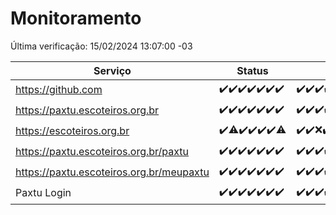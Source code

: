 # Monitoramento

Última verificação: 15/02/2024 13:07:00 -03

|Serviço|Status|Últimas 24h|
|---|---|---|
|https://github.com|<span title="2024-02-08: OK=24">✔️</span><span title="2024-02-09: OK=24">✔️</span><span title="2024-02-10: OK=24">✔️</span><span title="2024-02-11: OK=24">✔️</span><span title="2024-02-12: OK=24">✔️</span><span title="2024-02-13: OK=24">✔️</span><span title="2024-02-14: OK=16">✔️</span>|<span title="14/02/2024 13:07:00 -03 : 200">✔️</span><span title="14/02/2024 14:05:00 -03 : 200">✔️</span><span title="14/02/2024 15:07:00 -03 : 200">✔️</span><span title="14/02/2024 16:03:00 -03 : 200">✔️</span><span title="14/02/2024 17:06:00 -03 : 200">✔️</span><span title="14/02/2024 18:06:00 -03 : 200">✔️</span><span title="14/02/2024 19:03:00 -03 : 200">✔️</span><span title="14/02/2024 20:05:00 -03 : 200">✔️</span><span title="14/02/2024 21:29:00 -03 : 200">✔️</span><span title="14/02/2024 22:39:00 -03 : 200">✔️</span><span title="14/02/2024 23:13:00 -03 : 200">✔️</span><span title="15/02/2024 00:06:00 -03 : 200">✔️</span><span title="15/02/2024 01:08:00 -03 : 200">✔️</span><span title="15/02/2024 02:07:00 -03 : 200">✔️</span><span title="15/02/2024 03:08:00 -03 : 200">✔️</span><span title="15/02/2024 04:05:00 -03 : 200">✔️</span><span title="15/02/2024 05:08:00 -03 : 200">✔️</span><span title="15/02/2024 06:07:00 -03 : 200">✔️</span><span title="15/02/2024 07:07:00 -03 : 200">✔️</span><span title="15/02/2024 08:03:00 -03 : 200">✔️</span><span title="15/02/2024 09:10:00 -03 : 200">✔️</span><span title="15/02/2024 10:04:00 -03 : 200">✔️</span><span title="15/02/2024 11:04:00 -03 : 200">✔️</span><span title="15/02/2024 12:06:00 -03 : 200">✔️</span><span title="15/02/2024 13:07:00 -03 : 200">✔️</span>|
|https://paxtu.escoteiros.org.br|<span title="2024-02-08: OK=24">✔️</span><span title="2024-02-09: OK=24">✔️</span><span title="2024-02-10: OK=24">✔️</span><span title="2024-02-11: OK=24">✔️</span><span title="2024-02-12: OK=24">✔️</span><span title="2024-02-13: OK=24">✔️</span><span title="2024-02-14: OK=16">✔️</span>|<span title="14/02/2024 13:07:00 -03 : 200">✔️</span><span title="14/02/2024 14:05:00 -03 : 200">✔️</span><span title="14/02/2024 15:07:00 -03 : 200">✔️</span><span title="14/02/2024 16:03:00 -03 : 200">✔️</span><span title="14/02/2024 17:06:00 -03 : 200">✔️</span><span title="14/02/2024 18:06:00 -03 : 200">✔️</span><span title="14/02/2024 19:03:00 -03 : 200">✔️</span><span title="14/02/2024 20:05:00 -03 : 200">✔️</span><span title="14/02/2024 21:29:00 -03 : 200">✔️</span><span title="14/02/2024 22:39:00 -03 : 200">✔️</span><span title="14/02/2024 23:13:00 -03 : 200">✔️</span><span title="15/02/2024 00:06:00 -03 : 200">✔️</span><span title="15/02/2024 01:08:00 -03 : 200">✔️</span><span title="15/02/2024 02:07:00 -03 : 200">✔️</span><span title="15/02/2024 03:08:00 -03 : 200">✔️</span><span title="15/02/2024 04:05:00 -03 : 200">✔️</span><span title="15/02/2024 05:08:00 -03 : 200">✔️</span><span title="15/02/2024 06:07:00 -03 : 200">✔️</span><span title="15/02/2024 07:07:00 -03 : 200">✔️</span><span title="15/02/2024 08:03:00 -03 : 200">✔️</span><span title="15/02/2024 09:10:00 -03 : 200">✔️</span><span title="15/02/2024 10:04:00 -03 : 200">✔️</span><span title="15/02/2024 11:04:00 -03 : 200">✔️</span><span title="15/02/2024 12:06:00 -03 : 200">✔️</span><span title="15/02/2024 13:07:00 -03 : 200">✔️</span>|
|https://escoteiros.org.br|<span title="2024-02-08: OK=24">✔️</span><span title="2024-02-09: OK=23, Falhas=1">⚠️</span><span title="2024-02-10: OK=24">✔️</span><span title="2024-02-11: OK=24">✔️</span><span title="2024-02-12: OK=24">✔️</span><span title="2024-02-13: OK=24">✔️</span><span title="2024-02-14: OK=15, Falhas=1">⚠️</span>|<span title="14/02/2024 13:07:00 -03 : 200">✔️</span><span title="14/02/2024 14:05:00 -03 : 200">✔️</span><span title="14/02/2024 15:07:00 -03 : 500">❌</span><span title="14/02/2024 16:03:00 -03 : 200">✔️</span><span title="14/02/2024 17:06:00 -03 : 200">✔️</span><span title="14/02/2024 18:06:00 -03 : 200">✔️</span><span title="14/02/2024 19:03:00 -03 : 200">✔️</span><span title="14/02/2024 20:05:00 -03 : 200">✔️</span><span title="14/02/2024 21:29:00 -03 : 200">✔️</span><span title="14/02/2024 22:39:00 -03 : 200">✔️</span><span title="14/02/2024 23:13:00 -03 : 200">✔️</span><span title="15/02/2024 00:06:00 -03 : 200">✔️</span><span title="15/02/2024 01:08:00 -03 : 200">✔️</span><span title="15/02/2024 02:07:00 -03 : 200">✔️</span><span title="15/02/2024 03:08:00 -03 : 200">✔️</span><span title="15/02/2024 04:05:00 -03 : 0">❌</span><span title="15/02/2024 05:08:00 -03 : 200">✔️</span><span title="15/02/2024 06:07:00 -03 : 200">✔️</span><span title="15/02/2024 07:07:00 -03 : 200">✔️</span><span title="15/02/2024 08:03:00 -03 : 200">✔️</span><span title="15/02/2024 09:10:00 -03 : 200">✔️</span><span title="15/02/2024 10:04:00 -03 : 200">✔️</span><span title="15/02/2024 11:04:00 -03 : 200">✔️</span><span title="15/02/2024 12:06:00 -03 : 200">✔️</span><span title="15/02/2024 13:07:00 -03 : 200">✔️</span>|
|https://paxtu.escoteiros.org.br/paxtu|<span title="2024-02-08: OK=24">✔️</span><span title="2024-02-09: OK=24">✔️</span><span title="2024-02-10: OK=24">✔️</span><span title="2024-02-11: OK=24">✔️</span><span title="2024-02-12: OK=24">✔️</span><span title="2024-02-13: OK=24">✔️</span><span title="2024-02-14: OK=16">✔️</span>|<span title="14/02/2024 13:07:00 -03 : 200">✔️</span><span title="14/02/2024 14:05:00 -03 : 200">✔️</span><span title="14/02/2024 15:07:00 -03 : 200">✔️</span><span title="14/02/2024 16:03:00 -03 : 200">✔️</span><span title="14/02/2024 17:06:00 -03 : 200">✔️</span><span title="14/02/2024 18:06:00 -03 : 200">✔️</span><span title="14/02/2024 19:04:00 -03 : 200">✔️</span><span title="14/02/2024 20:05:00 -03 : 200">✔️</span><span title="14/02/2024 21:29:00 -03 : 200">✔️</span><span title="14/02/2024 22:39:00 -03 : 200">✔️</span><span title="14/02/2024 23:13:00 -03 : 200">✔️</span><span title="15/02/2024 00:06:00 -03 : 200">✔️</span><span title="15/02/2024 01:08:00 -03 : 200">✔️</span><span title="15/02/2024 02:07:00 -03 : 200">✔️</span><span title="15/02/2024 03:08:00 -03 : 200">✔️</span><span title="15/02/2024 04:05:00 -03 : 200">✔️</span><span title="15/02/2024 05:08:00 -03 : 200">✔️</span><span title="15/02/2024 06:07:00 -03 : 200">✔️</span><span title="15/02/2024 07:07:00 -03 : 200">✔️</span><span title="15/02/2024 08:03:00 -03 : 200">✔️</span><span title="15/02/2024 09:10:00 -03 : 200">✔️</span><span title="15/02/2024 10:04:00 -03 : 200">✔️</span><span title="15/02/2024 11:04:00 -03 : 200">✔️</span><span title="15/02/2024 12:06:00 -03 : 200">✔️</span><span title="15/02/2024 13:07:00 -03 : 200">✔️</span>|
|https://paxtu.escoteiros.org.br/meupaxtu|<span title="2024-02-08: OK=24">✔️</span><span title="2024-02-09: OK=24">✔️</span><span title="2024-02-10: OK=24">✔️</span><span title="2024-02-11: OK=24">✔️</span><span title="2024-02-12: OK=24">✔️</span><span title="2024-02-13: OK=24">✔️</span><span title="2024-02-14: OK=16">✔️</span>|<span title="14/02/2024 13:07:00 -03 : 200">✔️</span><span title="14/02/2024 14:05:00 -03 : 200">✔️</span><span title="14/02/2024 15:07:00 -03 : 200">✔️</span><span title="14/02/2024 16:03:00 -03 : 200">✔️</span><span title="14/02/2024 17:06:00 -03 : 200">✔️</span><span title="14/02/2024 18:06:00 -03 : 200">✔️</span><span title="14/02/2024 19:04:00 -03 : 200">✔️</span><span title="14/02/2024 20:05:00 -03 : 200">✔️</span><span title="14/02/2024 21:29:00 -03 : 200">✔️</span><span title="14/02/2024 22:39:00 -03 : 200">✔️</span><span title="14/02/2024 23:13:00 -03 : 200">✔️</span><span title="15/02/2024 00:06:00 -03 : 200">✔️</span><span title="15/02/2024 01:08:00 -03 : 200">✔️</span><span title="15/02/2024 02:07:00 -03 : 200">✔️</span><span title="15/02/2024 03:08:00 -03 : 200">✔️</span><span title="15/02/2024 04:05:00 -03 : 200">✔️</span><span title="15/02/2024 05:08:00 -03 : 200">✔️</span><span title="15/02/2024 06:07:00 -03 : 200">✔️</span><span title="15/02/2024 07:07:00 -03 : 200">✔️</span><span title="15/02/2024 08:03:00 -03 : 200">✔️</span><span title="15/02/2024 09:10:00 -03 : 200">✔️</span><span title="15/02/2024 10:04:00 -03 : 200">✔️</span><span title="15/02/2024 11:04:00 -03 : 200">✔️</span><span title="15/02/2024 12:06:00 -03 : 200">✔️</span><span title="15/02/2024 13:07:00 -03 : 200">✔️</span>|
|Paxtu Login|<span title="2024-02-08: OK=24">✔️</span><span title="2024-02-09: OK=24">✔️</span><span title="2024-02-10: OK=24">✔️</span><span title="2024-02-11: OK=24">✔️</span><span title="2024-02-12: OK=24">✔️</span><span title="2024-02-13: OK=24">✔️</span><span title="2024-02-14: OK=16">✔️</span>|<span title="14/02/2024 13:07:00 -03 : 200">✔️</span><span title="14/02/2024 14:05:00 -03 : 200">✔️</span><span title="14/02/2024 15:07:00 -03 : 200">✔️</span><span title="14/02/2024 16:03:00 -03 : 200">✔️</span><span title="14/02/2024 17:06:00 -03 : 200">✔️</span><span title="14/02/2024 18:06:00 -03 : 200">✔️</span><span title="14/02/2024 19:04:00 -03 : 200">✔️</span><span title="14/02/2024 20:05:00 -03 : 200">✔️</span><span title="14/02/2024 21:29:00 -03 : 200">✔️</span><span title="14/02/2024 22:39:00 -03 : 200">✔️</span><span title="14/02/2024 23:13:00 -03 : 200">✔️</span><span title="15/02/2024 00:06:00 -03 : 200">✔️</span><span title="15/02/2024 01:08:00 -03 : 200">✔️</span><span title="15/02/2024 02:07:00 -03 : 200">✔️</span><span title="15/02/2024 03:08:00 -03 : 200">✔️</span><span title="15/02/2024 04:05:00 -03 : 200">✔️</span><span title="15/02/2024 05:08:00 -03 : 200">✔️</span><span title="15/02/2024 06:07:00 -03 : 200">✔️</span><span title="15/02/2024 07:07:00 -03 : 200">✔️</span><span title="15/02/2024 08:03:00 -03 : 200">✔️</span><span title="15/02/2024 09:10:00 -03 : 200">✔️</span><span title="15/02/2024 10:04:00 -03 : 200">✔️</span><span title="15/02/2024 11:04:00 -03 : 200">✔️</span><span title="15/02/2024 12:06:00 -03 : 200">✔️</span><span title="15/02/2024 13:07:00 -03 : 200">✔️</span>|
